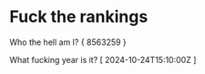 # Fuck the rankings

Who the hell am I?
{ 8563259 }

What fucking year is it?
[ 2024-10-24T15:10:00Z ]
